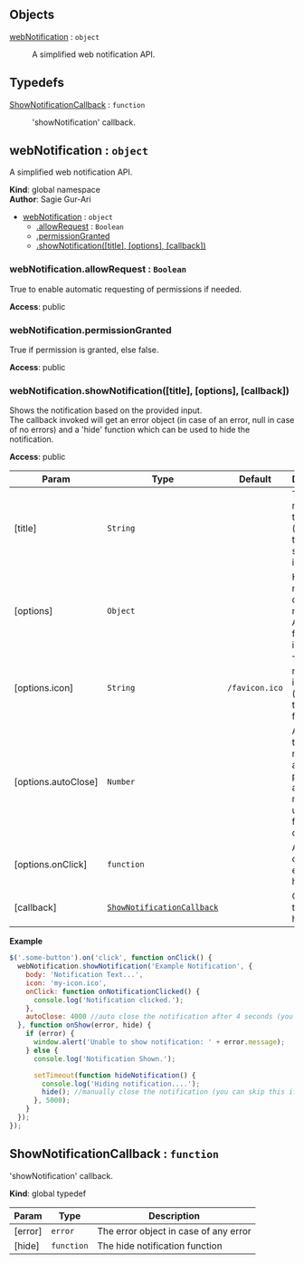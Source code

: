 ## Objects

<dl>
<dt><a href="#webNotification">webNotification</a> : <code>object</code></dt>
<dd><p>A simplified web notification API.</p>
</dd>
</dl>

## Typedefs

<dl>
<dt><a href="#ShowNotificationCallback">ShowNotificationCallback</a> : <code>function</code></dt>
<dd><p>&#39;showNotification&#39; callback.</p>
</dd>
</dl>

<a name="webNotification"></a>

## webNotification : <code>object</code>
A simplified web notification API.

**Kind**: global namespace  
**Author**: Sagie Gur-Ari  

* [webNotification](#webNotification) : <code>object</code>
    * [.allowRequest](#webNotification.allowRequest) : <code>Boolean</code>
    * [.permissionGranted](#webNotification.permissionGranted)
    * [.showNotification([title], [options], [callback])](#webNotification.showNotification)

<a name="webNotification.allowRequest"></a>

### webNotification.allowRequest : <code>Boolean</code>
True to enable automatic requesting of permissions if needed.

**Access**: public  
<a name="webNotification.permissionGranted"></a>

### webNotification.permissionGranted
True if permission is granted, else false.

**Access**: public  
<a name="webNotification.showNotification"></a>

### webNotification.showNotification([title], [options], [callback])
Shows the notification based on the provided input.<br>
The callback invoked will get an error object (in case of an error, null in
case of no errors) and a 'hide' function which can be used to hide the notification.

**Access**: public  

| Param | Type | Default | Description |
| --- | --- | --- | --- |
| [title] | <code>String</code> |  | The notification title text (defaulted to empty string if null is provided) |
| [options] | <code>Object</code> |  | Holds the notification data (web notification API spec for more info) |
| [options.icon] | <code>String</code> | <code>/favicon.ico</code> | The notification icon (defaults to the website favicon.ico) |
| [options.autoClose] | <code>Number</code> |  | Auto closes the notification after the provided amount of millies (0 or undefined for no auto close) |
| [options.onClick] | <code>function</code> |  | An optional onclick event handler |
| [callback] | <code>[ShowNotificationCallback](#ShowNotificationCallback)</code> |  | Called after the show is handled. |

**Example**  
```js
$('.some-button').on('click', function onClick() {
  webNotification.showNotification('Example Notification', {
    body: 'Notification Text...',
    icon: 'my-icon.ico',
    onClick: function onNotificationClicked() {
      console.log('Notification clicked.');
    },
    autoClose: 4000 //auto close the notification after 4 seconds (you can manually close it via hide function)
  }, function onShow(error, hide) {
    if (error) {
      window.alert('Unable to show notification: ' + error.message);
    } else {
      console.log('Notification Shown.');

      setTimeout(function hideNotification() {
        console.log('Hiding notification....');
        hide(); //manually close the notification (you can skip this if you use the autoClose option)
      }, 5000);
    }
  });
});
```
<a name="ShowNotificationCallback"></a>

## ShowNotificationCallback : <code>function</code>
'showNotification' callback.

**Kind**: global typedef  

| Param | Type | Description |
| --- | --- | --- |
| [error] | <code>error</code> | The error object in case of any error |
| [hide] | <code>function</code> | The hide notification function |

